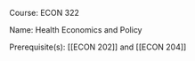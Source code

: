 




Course: ECON 322

Name: Health Economics and Policy

Prerequisite(s): [[ECON 202]] and [[ECON 204]]